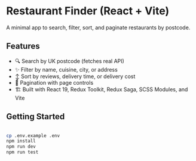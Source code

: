 # Restaurant Finder (React + Vite)

A minimal app to search, filter, sort, and paginate restaurants by postcode.

## Features

- 🔍 Search by UK postcode (fetches real API)
- ✨ Filter by name, cuisine, city, or address
- ↕️ Sort by reviews, delivery time, or delivery cost
- 📄 Pagination with page controls
- 🏗 Built with React 19, Redux Toolkit, Redux Saga, SCSS Modules, and Vite

## Getting Started

```bash

cp .env.example .env
npm install
npm run dev
npm run test